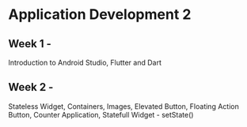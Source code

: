 # Application Development 2
## Week 1 - 
Introduction to Android Studio, Flutter and Dart
## Week 2 - 
Stateless Widget, Containers, Images, Elevated Button, 
Floating Action Button, Counter Application, Statefull Widget - setState()
